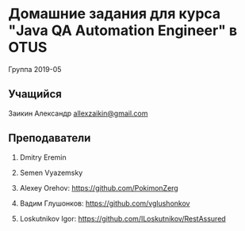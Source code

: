 # Домашние задания для курса "Java QA Automation Engineer" в OTUS

Группа 2019-05

## Учащийся
Заикин Александр
allexzaikin@gmail.com

## Преподаватели

1. Dmitry Eremin

2. Semen Vyazemsky

3. Alexey Orehov: https://github.com/PokimonZerg

4. Вадим Глушонков: https://github.com/vglushonkov
 
5. Loskutnikov Igor: https://github.com/ILoskutnikov/RestAssured

